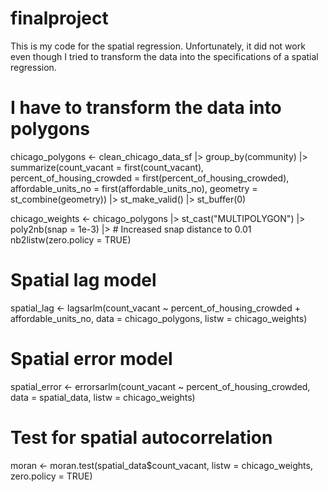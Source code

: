 # finalproject



This is my code for the spatial regression. Unfortunately, it did not work even though I tried to transform the data into the specifications of a spatial regression. 
# I have to transform the data into polygons
chicago_polygons <- clean_chicago_data_sf |>
  group_by(community) |>
  summarize(count_vacant = first(count_vacant),
            percent_of_housing_crowded = first(percent_of_housing_crowded),
            affordable_units_no = first(affordable_units_no),
            geometry = st_combine(geometry)) |>
  st_make_valid() |>
  st_buffer(0)

chicago_weights <- chicago_polygons |>
  st_cast("MULTIPOLYGON") |>
  poly2nb(snap = 1e-3) |>  # Increased snap distance to 0.01
  nb2listw(zero.policy = TRUE)

# Spatial lag model
spatial_lag <- lagsarlm(count_vacant ~ percent_of_housing_crowded + affordable_units_no, 
                        data = chicago_polygons,
                        listw = chicago_weights)

# Spatial error model
spatial_error <- errorsarlm(count_vacant ~ percent_of_housing_crowded,
                            data = spatial_data,
                            listw = chicago_weights)

# Test for spatial autocorrelation
moran <- moran.test(spatial_data$count_vacant, 
                    listw = chicago_weights,
                    zero.policy = TRUE)




